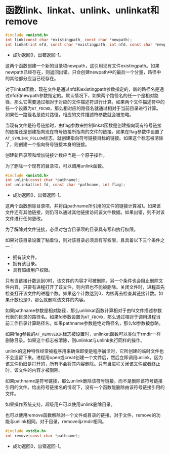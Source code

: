# 函数link、linkat、unlink、unlinkat和remove



```c
#include <unistd.h>
int link(const char *existingpath, const char *newpath);
int linkat(int efd, const char *existingpath, int nfd, const char *newpath, int flag);
```

* 成功返回0，出错返回-1。

这两个函数创建一个新的目录项newpath，这引用现有文件existingpath。如果newpath已经存在，则返回出错。只会创建newpath中的最后一个分量，路径中的其他部分应当已经存在。

对于linkat函数，现在文件是通过nfd和existingpath参数指定的，新的路径名是通过nfd和newpath参数指定的。默认情况下，如果两个路径名的任一个是相对路径，那么它需要通过相对于对应的文件描述符进行计算。如果两个文件描述符中的任一个设置为`AT_FDCWD`，那么相对应的路径名就通过相对于当前目录进行计算。如果任一路径名是绝对路径，相应的文件描述符参数就会被忽略。

当现有文件是符号链接时，由flag参数来控制linkat函数是创建指向现有符号链接的链接还是创建指向现在符号链接所指向的文件的链接。如果在flag参数中设置了`AT_SYMLINK_FOLLOW`标志，就创建指向符号链接目标的链接。如果这个标志被清除了，则创建一个指向符号链接本身的链接。

创建新目录项和增加链接计数应当是一个原子操作。

为了删除一个现有的目录项，可以调用unlink函数。

```c
#include <unistd.h>
int unlink(const char *pathname);
int unlinkat(int fd, const char *pathname, int flag);
```

* 成功返回0，出错返回-1。

这两个函数删除目录项，并将由pathname所引用的文件的链接计算减1。如果该文件还有其他链接，则仍可以通过其他链接访问该文件数据。如果出错，则不对该文件进行任何更改。

为了解除对文件链接，必须对包含目录项的目录具有写和执行权限。

如果对该目录设置了粘着位，则对该目录必须具有写权限，且具备以下三个条件之一：

* 拥有该文件。
* 拥有该目录。
* 具有超级用户权限。

只有当链接计数达到0时，该文件的内容才可被删除。另一个条件也会阻止删除文件内容，只要有进程打开了该文件，则内容也不能被删除。关闭文件时，进程首先检查打开该文件的进程个数。如果这个计数达到0，内核再去检查其链接计数。如果计数也是0，那么就删除该文件的内容。

如果pathname参数是相对路径，那么unlinkat函数计算相对于由fd文件描述参数代表的目录的路径名。如果fd参数设置为`AT_FDCWD`，那么通过相对于调用进程当前工作目录计算路径名。如果pathname参数是绝对路径名，那么fd参数被忽略。

如果flag参数的`AT_REMOVEDIR`标志被设置时，unlinkat函数可以类似于rmdir一样删除目录。如果这个标志被清除，则unlinkat与unlink执行同样的操作。

unlink的这种特性经常被程序用来确保即使是程序崩溃时，它所创建的临时文件也不会遗留下来。进程用open或creat创建一个文件后，然后立即调用unlink，因为该文件仍旧是打开的，所有不会将其内容删除。只有当进程关闭该文件或者终止时，该文件的内容才被删除。

如果pathname是符号链接，那么unlink删除该符号链接，而不是删除该符号链接引用的文件。给出符号链接名的情况下，没有一个函数能删除由该符号链接引用的文件。

如果操作系统支持，超级用户可以使用unlink删除目录。

也可以使用remove函数解除对一个文件或目录的链接。对于文件，remove的功能与unlink相同。对于目录，remove与rmdir相同。

```c
#include <stdio.h>
int remove(const char *pathname);
```

* 成功返回0，出错返回-1。
